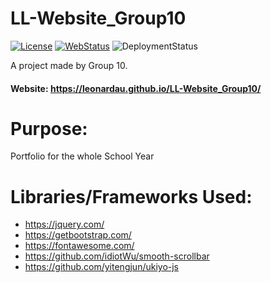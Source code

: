 
# LL-Website_Group10

[![License](https://img.shields.io/github/license/LeonardAu/LL-Website_Group10?label=LICENSE)](https://github.com/LeonardAu/LL-Website_Group10/blob/main/LICENSE)
[![WebStatus](https://img.shields.io/website?down_message=offline&label=website%20status&up_message=active&url=https%3A%2F%2Fleonardau.github.io%2FLL-Website_Group10%2F)](https://leonardau.github.io/LL-Website_Group10/)
![DeploymentStatus](https://img.shields.io/github/deployments/LeonardAu/LL-Website_Group10/github-pages?label=deployment%20status)
  
 A project made by Group 10.
 
 #### Website: https://leonardau.github.io/LL-Website_Group10/


# Purpose:
Portfolio for the whole School Year

# Libraries/Frameworks Used:

- https://jquery.com/
- https://getbootstrap.com/
- https://fontawesome.com/
- https://github.com/idiotWu/smooth-scrollbar
- https://github.com/yitengjun/ukiyo-js
